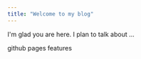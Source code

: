 ```yaml
---
title: "Welcome to my blog"
---
```


I'm glad you are here. I plan to talk about ...

github pages features
